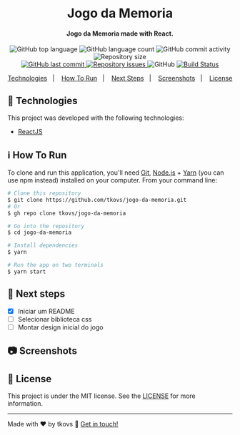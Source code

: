 <h1 align="center">
  <br>
  Jogo da Memoria
</h1>

<h4 align="center">
  Jogo da Memoria made with React.
</h4>
<p align="center">
  <img alt="GitHub top language" src="https://img.shields.io/github/languages/top/tkovs/jogo-da-memoria.svg">

  <img alt="GitHub language count" src="https://img.shields.io/github/languages/count/tkovs/jogo-da-memoria.svg">
  
  <img alt="GitHub commit activity" src="https://img.shields.io/github/commit-activity/m/tkovs/jogo-da-memoria.svg">

  <img alt="Repository size" src="https://img.shields.io/github/repo-size/tkovs/jogo-da-memoria.svg">
  <br />
  <a href="https://github.com/tkovs/jogo-da-memoria/commits/master">
    <img alt="GitHub last commit" src="https://img.shields.io/github/last-commit/tkovs/jogo-da-memoria.svg">
  </a>

  <a href="https://github.com/tkovs/reason-pomodoro/issues">
    <img alt="Repository issues" src="https://img.shields.io/github/issues/tkovs/jogo-da-memoria.svg">
  </a>

  <img alt="GitHub" src="https://img.shields.io/github/license/tkovs/jogo-da-memoria.svg">
  <a href="https://travis-ci.org/github/tkovs/jogo-da-memoria">
    <img src="https://travis-ci.org/tkovs/jogo-da-memoria.svg?branch=master" alt="Build Status" />
  </a>

  <br />
  
</p>

<p align="center">
  <a href="#rocket-technologies">Technologies</a>&nbsp;&nbsp;&nbsp;|&nbsp;&nbsp;&nbsp;
  <a href="#information_source-how-to-run">How To Run</a>&nbsp;&nbsp;&nbsp;|&nbsp;&nbsp;&nbsp;
  <a href="#runner-next-steps">Next Steps</a>&nbsp;&nbsp;&nbsp;|&nbsp;&nbsp;&nbsp;
  <a href="#camera-screenshots">Screenshots</a>&nbsp;&nbsp;&nbsp;|&nbsp;&nbsp;&nbsp;
  <a href="#memo-license">License</a>
</p>

## :rocket: Technologies

This project was developed with the following technologies:

- [ReactJS](https://reactjs.org)


## :information_source: How To Run

To clone and run this application, you'll need [Git](https://git-scm.com), [Node.js](https://nodejs.org/en/) + [Yarn](https://yarnpkg.com/) (you can use npm instead) installed on your computer. From your command line:

```bash
# Clone this repository
$ git clone https://github.com/tkovs/jogo-da-memoria.git
# Or
$ gh repo clone tkovs/jogo-da-memoria

# Go into the repository
$ cd jogo-da-memoria

# Install dependencies
$ yarn

# Run the app on two terminals
$ yarn start


```

## :runner: Next steps

- [x] Iniciar um README
- [ ] Selecionar biblioteca css
- [ ] Montar design inicial do jogo

## :camera: Screenshots

## :memo: License

This project is under the MIT license. See the [LICENSE](https://github.com/tkovs/jogo-da-memoria/blob/master/LICENSE) for more information.

---

Made with ♥ by tkovs :wave: [Get in touch!](https://www.linkedin.com/in/tkovs/)
